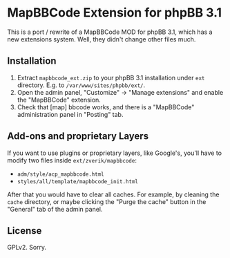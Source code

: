 # MapBBCode Extension for phpBB 3.1

This is a port / rewrite of a MapBBCode MOD for phpBB 3.1, which has a new extensions system. Well, they didn't change other files much.

## Installation

1. Extract `mapbbcode_ext.zip` to your phpBB 3.1 installation under `ext` directory. E.g. to `/var/www/sites/phpbb/ext/`.
2. Open the admin panel, "Customize" -> "Manage extensions" and enable the "MapBBCode" extension.
3. Check that [map] bbcode works, and there is a "MapBBCode" administration panel in "Posting" tab.

## Add-ons and proprietary Layers

If you want to use plugins or proprietary layers, like Google's, you'll have to modify two files inside `ext/zverik/mapbbcode`:

* `adm/style/acp_mapbbcode.html`
* `styles/all/template/mapbbcode_init.html`

After that you would have to clear all caches. For example, by cleaning the `cache` directory, or maybe clicking the "Purge the cache" button
in the "General" tab of the admin panel.

## License

GPLv2. Sorry.
